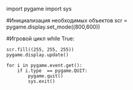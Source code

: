 import pygame
import sys

#Инициализация необходимых объектов
scr = pygame.display.set_mode((800,600))

#Игровой цикл
while True:

    scr.fill((255, 255, 255))
    pygame.display.update()

    for i in pygame.event.get():
        if i.type  == pygame.QUIT:
            pygame.quit()
            sys.exit()
